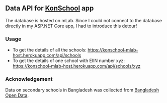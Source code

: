 ## Data API for [KonSchool](https://github.com/maacpiash/KonSchool) app

The database is hosted on mLab. Since I could not connect to the database directly in my ASP.NET Core app, I had to introduce this detour!

### Usage
- To get the details of all the schools: https://konschool-mlab-host.herokuapp.com/api/schools
- To get the details of one school with EIIN number xyz: https://konschool-mlab-host.herokuapp.com/api/schools/xyz

### Acknowledgement
Data on secondary schools in Bangladesh was collected from [Bangladesh Open Data](http://data.gov.bd).
